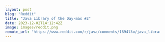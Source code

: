 ```yaml
---
layout: post
blog: "Reddit"
title: "Java Library of the Day-mas #2"
date: 2023-12-02T14:12:42Z
image: images/reddit.png
remote_url: "https://www.reddit.com/r/java/comments/1894l3o/java_library_of_the_daymas_2/"
---
```


